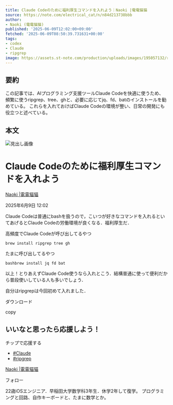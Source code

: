 ```yaml
---
title: Claude Codeのために福利厚生コマンドを入れよう｜Naoki |電電猫猫
source: https://note.com/electrical_cat/n/n84d213738bbb
author:
- Naoki (電電猫猫)
published: '2025-06-09T12:02:00+09:00'
fetched: '2025-06-09T08:50:39.731631+00:00'
tags:
- codex
- Claude
- ripgrep
image: https://assets.st-note.com/production/uploads/images/195057132/rectangle_large_type_2_c574dd5efce5470f4770277cc41c76b2.png?fit=bounds&quality=85&width=1280
---
```


## 要約

この記事では、AIプログラミング支援ツールClaude Codeを快適に使うため、
頻繁に使うripgrep、tree、ghと、必要に応じてjq、fd、batのインストールを勧めている。
これらを入れておけばClaude Codeの環境が整い、日常の開発にも役立つと述べている。

## 本文

![見出し画像](https://assets.st-note.com/production/uploads/images/195057132/rectangle_large_type_2_c574dd5efce5470f4770277cc41c76b2.png?width=1200)

# Claude Codeのために福利厚生コマンドを入れよう

[Naoki |電電猫猫](/electrical_cat)

2025年6月9日 12:02

Claude Codeは普通にbashを扱うので，こいつが好きなコマンドを入れるといてあげるとClaude Codeの労働環境が良くなる．福利厚生だ．

高頻度でClaude Codeが呼び出してるやつ

```
brew install ripgrep tree gh
```

たまに呼び出してるやつ

```
bashbrew install jq fd bat
```

以上！とりあえずClaude Code使うなら入れとこう．結構普通に使って便利だから普段使いしている人も多いでしょう．

自分はripgrepは今回初めて入れました．

ダウンロード

copy

## いいなと思ったら応援しよう！

チップで応援する

- [#Claude](https://note.com/hashtag/Claude)
- [#ripgrep](https://note.com/hashtag/ripgrep)

[Naoki |電電猫猫](/electrical_cat)

フォロー

22歳iOSエンジニア．早稲田大学数学科3年生．休学2年して復学。
プログラミングと回路、自作キーボードと、たまに数学とか。
